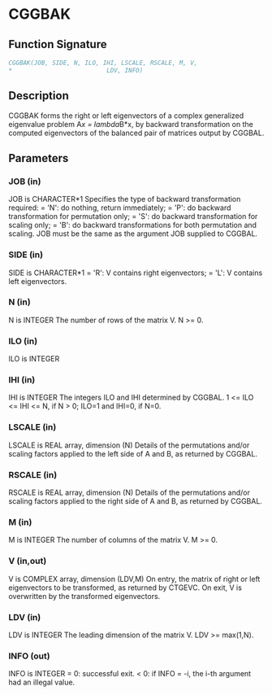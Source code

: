 # CGGBAK

## Function Signature

```fortran
CGGBAK(JOB, SIDE, N, ILO, IHI, LSCALE, RSCALE, M, V,
*                          LDV, INFO)
```

## Description


 CGGBAK forms the right or left eigenvectors of a complex generalized
 eigenvalue problem A*x = lambda*B*x, by backward transformation on
 the computed eigenvectors of the balanced pair of matrices output by
 CGGBAL.

## Parameters

### JOB (in)

JOB is CHARACTER*1 Specifies the type of backward transformation required: = 'N': do nothing, return immediately; = 'P': do backward transformation for permutation only; = 'S': do backward transformation for scaling only; = 'B': do backward transformations for both permutation and scaling. JOB must be the same as the argument JOB supplied to CGGBAL.

### SIDE (in)

SIDE is CHARACTER*1 = 'R': V contains right eigenvectors; = 'L': V contains left eigenvectors.

### N (in)

N is INTEGER The number of rows of the matrix V. N >= 0.

### ILO (in)

ILO is INTEGER

### IHI (in)

IHI is INTEGER The integers ILO and IHI determined by CGGBAL. 1 <= ILO <= IHI <= N, if N > 0; ILO=1 and IHI=0, if N=0.

### LSCALE (in)

LSCALE is REAL array, dimension (N) Details of the permutations and/or scaling factors applied to the left side of A and B, as returned by CGGBAL.

### RSCALE (in)

RSCALE is REAL array, dimension (N) Details of the permutations and/or scaling factors applied to the right side of A and B, as returned by CGGBAL.

### M (in)

M is INTEGER The number of columns of the matrix V. M >= 0.

### V (in,out)

V is COMPLEX array, dimension (LDV,M) On entry, the matrix of right or left eigenvectors to be transformed, as returned by CTGEVC. On exit, V is overwritten by the transformed eigenvectors.

### LDV (in)

LDV is INTEGER The leading dimension of the matrix V. LDV >= max(1,N).

### INFO (out)

INFO is INTEGER = 0: successful exit. < 0: if INFO = -i, the i-th argument had an illegal value.

